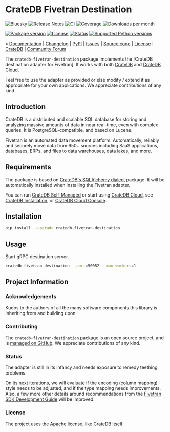 # CrateDB Fivetran Destination

[![Bluesky][badge-bluesky]][project-bluesky]
[![Release Notes][badge-release-notes]][project-release-notes]
[![CI][badge-ci]][project-ci]
[![Coverage][badge-coverage]][project-coverage]
[![Downloads per month][badge-downloads-per-month]][project-downloads]

[![Package version][badge-package-version]][project-pypi]
[![License][badge-license]][project-license]
[![Status][badge-status]][project-pypi]
[![Supported Python versions][badge-python-versions]][project-pypi]

» [Documentation]
| [Changelog]
| [PyPI]
| [Issues]
| [Source code]
| [License]
| [CrateDB]
| [Community Forum]

The `cratedb-fivetran-destination` package implements the [CrateDB destination
adapter for Fivetran]. It works with both [CrateDB] and [CrateDB Cloud].

Feel free to use the adapter as provided or else modify / extend it
as appropriate for your own applications. We appreciate contributions of any kind.

## Introduction

CrateDB is a distributed and scalable SQL database for storing and analyzing
massive amounts of data in near real-time, even with complex queries.
It is PostgreSQL-compatible, and based on Lucene.

Fivetran is an automated data movement platform. Automatically, reliably and
securely move data from 650+ sources including SaaS applications, databases,
ERPs, and files to data warehouses, data lakes, and more.

## Requirements

The package is based on [CrateDB's SQLAlchemy dialect] package.
It will be automatically installed when installing the Fivetran adapter.

You can run [CrateDB Self-Managed] or start using [CrateDB Cloud],
see [CrateDB Installation], or [CrateDB Cloud Console].

## Installation

```bash
pip install --upgrade cratedb-fivetran-destination
```

## Usage

Start gRPC destination server.
```bash
cratedb-fivetran-destination --port=50052 --max-workers=1
```

## Project Information

### Acknowledgements
Kudos to the authors of all the many software components this library is
inheriting from and building upon.

### Contributing
The `cratedb-fivetran-destination` package is an open source project, and is
[managed on GitHub]. We appreciate contributions of any kind.

### Status

The adapter is still in its infancy and needs exposure to remedy teething
problems.

On its next iterations, we will evaluate if the encoding (column mapping) style
needs to be adjusted, and if the type mapping needs improvements.
Also, a few more other details around recommendations from the [Fivetran SDK
Development Guide] will be improved.


### License
The project uses the Apache license, like CrateDB itself.


[CrateDB]: https://cratedb.com/database
[CrateDB Cloud]: https://cratedb.com/database/cloud
[CrateDB Cloud Console]: https://console.cratedb.cloud/
[CrateDB Installation]: https://cratedb.com/docs/guide/install/
[CrateDB Self-Managed]: https://cratedb.com/database/self-managed
[CrateDB's SQLAlchemy dialect]: https://cratedb.com/docs/sqlalchemy-cratedb/
[CrateDBVectorStore]: https://github.com/crate/cratedb-fivetran-destination/blob/cratedb/docs/vectorstores.ipynb
[crate]: https://pypi.org/project/crate/
[Fivetran SDK Development Guide]: https://github.com/fivetran/fivetran_sdk/blob/main/development-guide.md

[Changelog]: https://github.com/crate/cratedb-fivetran-destination/blob/cratedb/CHANGES.md
[Community Forum]: https://community.cratedb.com/
[Documentation]: https://cratedb.com/docs/guide/integrate/fivetran/
[Issues]: https://github.com/crate/cratedb-fivetran-destination/issues
[License]: https://github.com/crate/cratedb-fivetran-destination/blob/cratedb/LICENSE
[managed on GitHub]: https://github.com/crate/cratedb-fivetran-destination
[PyPI]: https://pypi.org/project/cratedb-fivetran-destination/
[Source code]: https://github.com/crate/cratedb-fivetran-destination

[badge-bluesky]: https://img.shields.io/badge/Bluesky-0285FF?logo=bluesky&logoColor=fff&label=Follow%20%40CrateDB
[badge-ci]: https://github.com/crate/cratedb-fivetran-destination/actions/workflows/tests.yml/badge.svg
[badge-coverage]: https://codecov.io/gh/crate/cratedb-fivetran-destination/branch/main/graph/badge.svg
[badge-downloads-per-month]: https://pepy.tech/badge/cratedb-fivetran-destination/month
[badge-license]: https://img.shields.io/github/license/crate/cratedb-fivetran-destination.svg
[badge-package-version]: https://img.shields.io/pypi/v/cratedb-fivetran-destination.svg
[badge-python-versions]: https://img.shields.io/pypi/pyversions/cratedb-fivetran-destination.svg
[badge-release-notes]: https://img.shields.io/github/release/crate/cratedb-fivetran-destination?label=Release+Notes
[badge-status]: https://img.shields.io/pypi/status/cratedb-fivetran-destination.svg
[project-bluesky]: https://bsky.app/search?q=cratedb
[project-ci]: https://github.com/crate/cratedb-fivetran-destination/actions/workflows/tests.yml
[project-coverage]: https://app.codecov.io/gh/crate/cratedb-fivetran-destination
[project-downloads]: https://pepy.tech/project/cratedb-fivetran-destination/
[project-license]: https://github.com/crate/cratedb-fivetran-destination/blob/cratedb/LICENSE
[project-pypi]: https://pypi.org/project/cratedb-fivetran-destination
[project-release-notes]: https://github.com/crate/cratedb-fivetran-destination/releases
